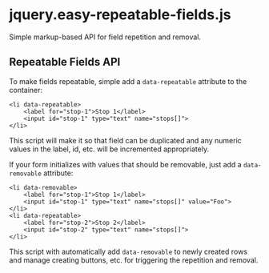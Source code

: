 jquery.easy-repeatable-fields.js
================================

Simple markup-based API for field repetition and removal.

Repeatable Fields API
---------------------

To make fields repeatable, simple add a `data-repeatable` attribute to the container:

	<li data-repeatable>
		<label for="stop-1">Stop 1</label>
		<input id="stop-1" type="text" name="stops[]">
	</li>

This script will make it so that field can be duplicated and any numeric values in
the label, id, etc. will be incremented appropriately.

If your form initializes with values that should be removable, just add a `data-removable`
attribute: 

	<li data-removable>
		<label for="stop-1">Stop 1</label>
		<input id="stop-1" type="text" name="stops[]" value="Foo">
	</li>
	<li data-repeatable>
		<label for="stop-2">Stop 2</label>
		<input id="stop-2" type="text" name="stops[]">
	</li>

This script with automatically add `data-removable` to newly created rows and manage 
creating buttons, etc. for triggering the repetition and removal.